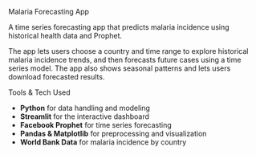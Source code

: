 Malaria Forecasting App

A time series forecasting app that predicts malaria incidence using historical health data and Prophet.

The app lets users choose a country and time range to explore historical malaria incidence trends, and then forecasts future cases using a time series model. The app also shows seasonal patterns and lets users download forecasted results.

Tools & Tech Used
- **Python** for data handling and modeling
- **Streamlit** for the interactive dashboard
- **Facebook Prophet** for time series forecasting
- **Pandas & Matplotlib** for preprocessing and visualization
- **World Bank Data** for malaria incidence by country
